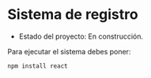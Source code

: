 <h1>Sistema de registro</h1>

- Estado del proyecto: En construcción.

Para ejecutar el sistema debes poner:

``npm install react``
